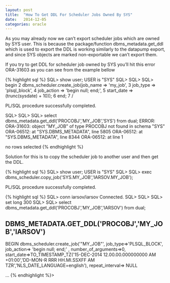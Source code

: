 ```yaml
---
layout: post
title:  "How To Get DDL For Scheduler Jobs Owned By SYS"
date:   2014-12-05
categories: oracle
---
```


As you may already now we can’t export scheduler jobs which are owned by SYS user. This is because the package/function dbms_metadata.get_ddl which is used to export the DDL is working similarly to the datapump export, and since SYS objects are marked non-exportable we can’t export them.

If you try to get DDL for scheduler job owned by SYS you’ll hit this error ORA-31603 as you can see from the example bellow

{% highlight sql %}
SQL> show user;
USER is "SYS"
SQL>
SQL>
SQL> begin
  2  dbms_scheduler.create_job(job_name => 'my_job',
  3  job_type => 'plsql_block',
  4  job_action => 'begin null; end;',
  5  start_date => (trunc(sysdate) + 10));
  6  end;
  7  /

PL/SQL procedure successfully completed.

SQL>
SQL>
SQL> select dbms_metadata.get_ddl('PROCOBJ','MY_JOB','SYS') from dual;
ERROR:
ORA-31603: object "MY_JOB" of type PROCOBJ not found in schema "SYS"
ORA-06512: at "SYS.DBMS_METADATA", line 5805
ORA-06512: at "SYS.DBMS_METADATA", line 8344
ORA-06512: at line 1

no rows selected
{% endhighlight %}

Solution for this is to copy the scheduler job to another user and then get the DDL.

{% highlight sql %}
SQL> show user;
USER is "SYS"
SQL>
SQL> exec dbms_scheduler.copy_job('SYS.MY_JOB','IARSOV.MY_JOB');

PL/SQL procedure successfully completed.

{% highlight sql %}
SQL> conn iarsov/iarsov
Connected.
SQL>
SQL>
SQL> set long 300
SQL>
SQL> select dbms_metadata.get_ddl('PROCOBJ','MY_JOB','IARSOV') from dual;

DBMS_METADATA.GET_DDL('PROCOBJ','MY_JOB','IARSOV')
--------------------------------------------------------------------------------
BEGIN
dbms_scheduler.create_job('"MY_JOB"',
job_type=>'PLSQL_BLOCK', job_action=>
'begin null; end;'
, number_of_arguments=>0,
start_date=>TO_TIMESTAMP_TZ('15-DEC-2014 12.00.00.000000000 AM +01:00','DD-MON-R
RRR HH.MI.SSXFF AM TZR','NLS_DATE_LANGUAGE=english'), repeat_interval=> NULL

...
{% endhighlight %}>

